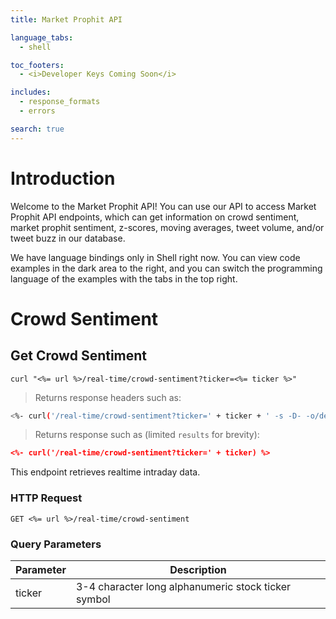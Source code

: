 ```yaml
---
title: Market Prophit API

language_tabs:
  - shell

toc_footers:
  - <i>Developer Keys Coming Soon</i>

includes:
  - response_formats
  - errors

search: true
---
```


# Introduction

Welcome to the Market Prophit API!  You can use our API to access Market Prophit API endpoints, which can get information on crowd sentiment, market prophit sentiment, z-scores, moving averages, tweet volume, and/or tweet buzz in our database.

We have language bindings only in Shell right now.  You can view code examples in the dark area to the right, and you can switch the programming language of the examples with the tabs in the top right.

# Crowd Sentiment

## Get Crowd Sentiment

```shell
curl "<%= url %>/real-time/crowd-sentiment?ticker=<%= ticker %>"
```

> Returns response headers such as:

```bash
<%- curl('/real-time/crowd-sentiment?ticker=' + ticker + ' -s -D- -o/dev/null') %>
```

> Returns response such as (limited `results` for brevity):

```json
<%- curl('/real-time/crowd-sentiment?ticker=' + ticker) %>
```

This endpoint retrieves realtime intraday data.

### HTTP Request

`GET <%= url %>/real-time/crowd-sentiment`

### Query Parameters

Parameter | Description
--------- | -----------
ticker | 3-4 character long alphanumeric stock ticker symbol



